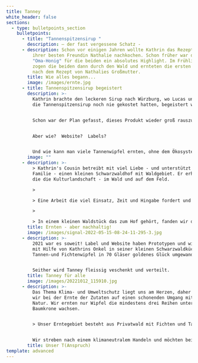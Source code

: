 ```yaml
---
title: Tanney
white_header: false
sections:
  - type: bulletpoints_section
    bulletpoints:
      - title: "Tannenspitzensirup "
        description: – der fast vergessene Schatz -
      - description: Schon vor einigen Jahren wollte Kathrin das Rezept der Großmutter
          ihrer besten Freundin Nathalie nachkochen. Schon früher war der
          "Oma-Honig" für die beiden ein absolutes Highlight. Im Frühling 2019
          zogen die beiden dann durch den Wald und ernteten die ersten Triebe
          nach dem Rezept von Nathalies Großmutter.
        title: Wie alles begann...
        image: /images/ernte.jpg
      - title: Tannenspitzensirup begeistert
        description: >-
          Kathrin brachte den leckeren Sirup nach Würzburg, wo Lucas und Jan,
          die Tannenspitzensirup noch nie gekostet hatten, begeistert waren. 


          Schon war der Plan gefasst, dieses Produkt wieder groß rauszubringen. 


          Aber wie?  Website?  Labels?  


          Und wie kann man viele Tannenwipfel ernten, ohne dem Ökosystem oder den Waldbesitzern zu schaden?
        image: ""
      - description: >-
          > Kathrin's Cousin betreibt mit viel Liebe - und unterstützt von der
          Familie - einen kleinen Schwarzwaldhof mit Waldgebiet. Er erhält so
          die die Kulturlandschaft - im Wald und auf dem Feld.

          >

          > Eine Arbeit die viel Einsatz, Zeit und Hingabe fordert und mich immer wieder begeistert.

          >

          > In einem kleinen Waldstück das zum Hof gehört, fanden wir dann unser Erntegebiet.
        title: Ernten - aber nachhaltig!
        image: /images/signal-2022-05-15-08-24-11-295-3.jpg
      - description: >-
          2021 war es soweit! Label und Website haben Prototypen und wir haben
          mit Hilfe von Kathrins Onkel in seiner kleinen Schwarzwaldküche unsere
          Tannen-und Fichtenwipfel in 70 Gläser goldenes Glück umgewandelt!


          Seither wird Tanney fleissig veschenkt und verteilt.
        title: Tanney für alle
        image: /images/20221012_115910.jpg
      - description: >-
          Das Thema Klima- und Umweltschutz liegt uns am Herzen, daher achten
          wir bei der Ernte der Zutaten auf einen schonenden Umgang mit der
          Natur. Wir ernten nur Wipfel die mindestens drei Reihen unter der
          Baumkrone wachsen. 


          > Unser Erntegebiet besteht aus Privatwald mit Fichten und Tannen aus Wildanflug, der nicht forstwirtschaftlich genutzt werden soll. Außer den Rehen - die die kleinen Wipfel auch besonders lecker finden, aber auch vor Ort ein Überangebot an Nahrung haben - nehmen wir so niemandem etwas weg.


          Wir streben nach einem klimaneutralem Handeln und möchten bei ersten Einnahmen einen Teil an das Bergwaldprojekt e.V. spenden.
        title: Unser T(Anspruch)
template: advanced
---
```

